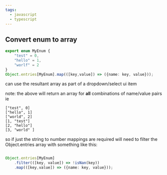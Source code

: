 ```yaml
---
tags:
  - javascript
  - typescript
---
```


## Convert enum to array

```typescript
export enum MyEnum {
	"test" = 0,
	"hello" = 1,
	"worlf" = 2
}
Object.entries[MyEnum].map(([key,value]) => ({name: key, value}));
```

can use the resultant array as part of a dropdown/select ui item

note: the above will return an array for **all** combinations of name/value pairs ie
```
["test", 0]
["hello", 1]
["world", 2]
[1, "test"]
[2, "hello"]
[3, "world" ]
```

so if just the string to number mappings are required will need to filter the Object.entries array with something like this:

```typescript

Object.entries[MyEnum]
	.filter(([key, value]) => !isNan(key))
	.map(([key,value]) => ({name: key, value}));

```